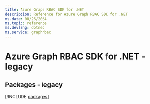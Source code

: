 ```yaml
---
title: Azure Graph RBAC SDK for .NET
description: Reference for Azure Graph RBAC SDK for .NET
ms.date: 08/26/2024
ms.topic: reference
ms.devlang: dotnet
ms.service: graphrbac
---
```

# Azure Graph RBAC SDK for .NET - legacy
## Packages - legacy
[!INCLUDE [packages](graph-rbac-index.md)]